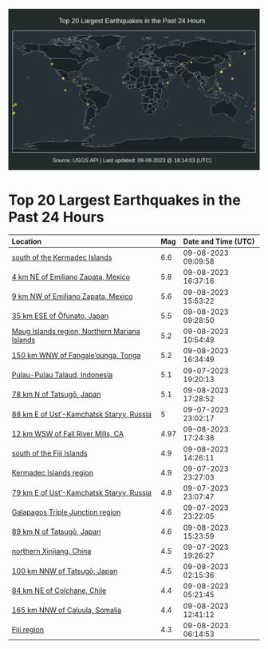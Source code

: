 ![Map](./map.png)

# Top 20 Largest Earthquakes in the Past 24 Hours

| Location | Mag | Date and Time (UTC) |
|:---|:---|:---|
| [south of the Kermadec Islands](https://earthquake.usgs.gov/earthquakes/eventpage/us7000ku47) | 6.6 | 09-08-2023 09:09:58 |
| [4 km NE of Emiliano Zapata, Mexico](https://earthquake.usgs.gov/earthquakes/eventpage/us7000kubt) | 5.8 | 09-08-2023 16:37:16 |
| [9 km NW of Emiliano Zapata, Mexico](https://earthquake.usgs.gov/earthquakes/eventpage/us7000kub5) | 5.6 | 09-08-2023 15:53:22 |
| [35 km ESE of Ōfunato, Japan](https://earthquake.usgs.gov/earthquakes/eventpage/us7000ku4z) | 5.5 | 09-08-2023 09:28:50 |
| [Maug Islands region, Northern Mariana Islands](https://earthquake.usgs.gov/earthquakes/eventpage/us7000ku6k) | 5.2 | 09-08-2023 10:54:49 |
| [150 km WNW of Fangale’ounga, Tonga](https://earthquake.usgs.gov/earthquakes/eventpage/us7000kubs) | 5.2 | 09-08-2023 16:34:49 |
| [Pulau-Pulau Talaud, Indonesia](https://earthquake.usgs.gov/earthquakes/eventpage/us7000ku0l) | 5.1 | 09-07-2023 19:20:13 |
| [78 km N of Tatsugō, Japan](https://earthquake.usgs.gov/earthquakes/eventpage/us7000kuc4) | 5.1 | 09-08-2023 17:28:52 |
| [88 km E of Ust’-Kamchatsk Staryy, Russia](https://earthquake.usgs.gov/earthquakes/eventpage/us7000ku1x) | 5 | 09-07-2023 23:02:17 |
| [12 km WSW of Fall River Mills, CA](https://earthquake.usgs.gov/earthquakes/eventpage/nc73934641) | 4.97 | 09-08-2023 17:24:38 |
| [south of the Fiji Islands](https://earthquake.usgs.gov/earthquakes/eventpage/us7000ku9j) | 4.9 | 09-08-2023 14:26:11 |
| [Kermadec Islands region](https://earthquake.usgs.gov/earthquakes/eventpage/us7000ku28) | 4.9 | 09-07-2023 23:27:03 |
| [79 km E of Ust’-Kamchatsk Staryy, Russia](https://earthquake.usgs.gov/earthquakes/eventpage/us7000ku23) | 4.8 | 09-07-2023 23:07:47 |
| [Galapagos Triple Junction region](https://earthquake.usgs.gov/earthquakes/eventpage/us7000ku29) | 4.6 | 09-07-2023 23:22:05 |
| [89 km N of Tatsugō, Japan](https://earthquake.usgs.gov/earthquakes/eventpage/us7000kuah) | 4.6 | 09-08-2023 15:23:59 |
| [northern Xinjiang, China](https://earthquake.usgs.gov/earthquakes/eventpage/us7000ku0m) | 4.5 | 09-07-2023 19:26:27 |
| [100 km NNW of Tatsugō, Japan](https://earthquake.usgs.gov/earthquakes/eventpage/us7000ku2z) | 4.5 | 09-08-2023 02:15:36 |
| [84 km NE of Colchane, Chile](https://earthquake.usgs.gov/earthquakes/eventpage/us7000ku3i) | 4.4 | 09-08-2023 05:21:45 |
| [165 km NNW of Caluula, Somalia](https://earthquake.usgs.gov/earthquakes/eventpage/us7000ku6y) | 4.4 | 09-08-2023 12:41:12 |
| [Fiji region](https://earthquake.usgs.gov/earthquakes/eventpage/us7000ku3s) | 4.3 | 09-08-2023 06:14:53 |
